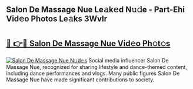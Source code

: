 ## Salon De Massage Nue Le𝚊k𝚎d N𝚞𝚍e - Part-Ehi Vid𝚎o Photos Le𝚊ks 3WvIr

# <h2><a href="http://fb07hr1.evod.top/?m=Salon+De+Massage+Nue">🔗 👉🔴 Salon De Massage Nue Vid𝚎o Ph𝚘t𝚘s</a></h2>

[![Salon De Massage Nue N𝚞d𝚎s](https://i.imgur.com/8V9OHl7.gif)](http://fb07hr1.evod.top/?m=Salon+De+Massage+Nue)
Social media influencer Salon De Massage Nue, recognized for sharing lifestyle and dance-themed content, including dance performances and vlogs. Many public figures Salon De Massage Nue have made significant contributions to society. 
